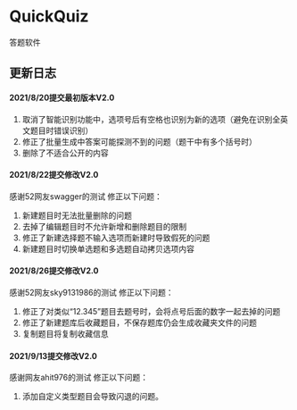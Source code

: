# QuickQuiz
答题软件

## 更新日志
#### 2021/8/20提交最初版本V2.0
1. 取消了智能识别功能中，选项号后有空格也识别为新的选项（避免在识别全英文题目时错误识别）
2. 修正了批量生成中答案可能探测不到的问题（题干中有多个括号时）
3. 删除了不适合公开的内容

#### 2021/8/22提交修改V2.0
感谢52网友swagger的测试
修正以下问题：
1. 新建题目时无法批量删除的问题
2. 去掉了编辑题目时不允许新增和删除题目的限制
3. 修正了新建选择题不输入选项而新建时导致假死的问题
4. 新建题目时切换单选题和多选题自动拷贝选项内容

#### 2021/8/26提交修改V2.0
感谢52网友sky9131986的测试
修正以下问题：
1. 修正了对类似“12.345”题目去题号时，会将点号后面的数字一起去掉的问题
2. 修正了新建题库后收藏题目，不保存题库仍会生成收藏夹文件的问题
3. 复制题目将复制收藏信息

#### 2021/9/13提交修改V2.0
感谢网友ahit976的测试
修正以下问题：
1. 添加自定义类型题目会导致闪退的问题。
